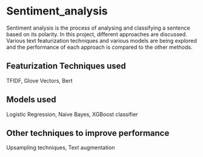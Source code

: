 # Sentiment_analysis
Sentiment analysis is the process of analysing and classifying a sentence based on its polarity. In this project, different approaches are discussed.
Various text featurization techniques and various models are being explored and the performance of each approach is compared to the other methods.

## Featurization Techniques used
TFIDF, Glove Vectors, Bert

## Models used
Logistic Regression, Naive Bayes, XGBoost classifier

## Other techniques to improve performance
Upsampling techniques, Text augmentation
